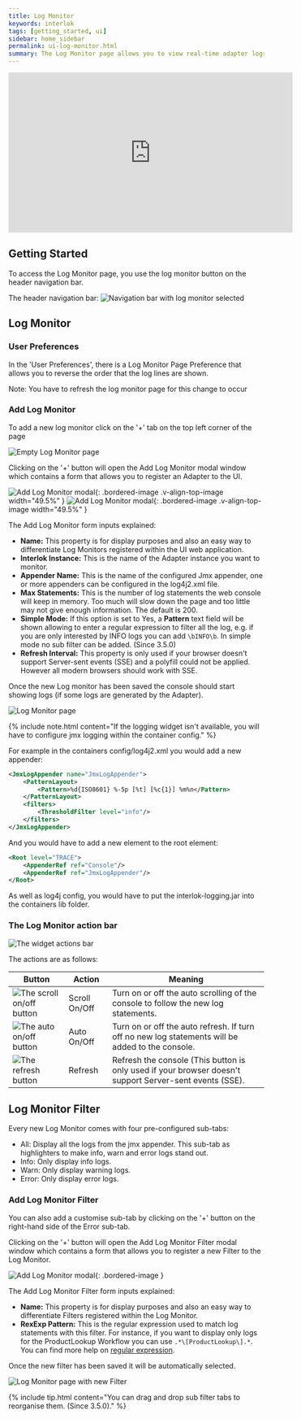 ```yaml
---
title: Log Monitor
keywords: interlok
tags: [getting_started, ui]
sidebar: home_sidebar
permalink: ui-log-monitor.html
summary: The Log Monitor page allows you to view real-time adapter logs. (Since 3.4.0)
---
```


<iframe width="560" height="315" src="https://www.youtube.com/embed/e9Se9weEgtQ" frameborder="0" allowfullscreen></iframe>

## Getting Started ##

To access the Log Monitor page, you use the log monitor button on the header navigation bar.

The header navigation bar:
 ![Navigation bar with log monitor selected](../../images/ui-user-guide/log-monitor-header-navigation.png)

## Log Monitor ##

###  User Preferences ###

In the 'User Preferences', there is a Log Monitor Page Preference that allows you to reverse the order that the log lines are shown.

Note: You have to refresh the log monitor page for this change to occur


### Add Log Monitor ###

To add a new log monitor click on the '+' tab on the top left corner of the page

 ![Empty Log Monitor page](../../images/ui-user-guide/log-monitor-page-empty.png)

Clicking on the '+' button will open the Add Log Monitor modal window which contains a form that allows you to register an Adapter to the UI.

 ![Add Log Monitor modal](../../images/ui-user-guide/log-monitor-add-modal.png){: .bordered-image .v-align-top-image width="49.5%" } ![Add Log Monitor modal](../../images/ui-user-guide/log-monitor-add-modal-simple-mode.png){: .bordered-image .v-align-top-image width="49.5%" }

The Add Log Monitor form inputs explained:

- **Name:** This property is for display purposes and also an easy way to differentiate Log Monitors registered within the UI web application.
- **Interlok Instance:** This is the name of the Adapter instance you want to monitor.
- **Appender Name:** This is the name of the configured Jmx appender, one or more appenders can be configured in the log4j2.xml file.
- **Max Statements:** This is the number of log statements the web console will keep in memory. Too much will slow down the page and too little may not give enough information. The default is 200.
- **Simple Mode:** If this option is set to Yes, a **Pattern** text field will be shown allowing to enter a regular expression to filter all the log, e.g. if you are only interested by INFO logs you can add `\bINFO\b`. In simple mode no sub filter can be added. (Since 3.5.0)
- **Refresh Interval:** This property is only used if your browser doesn't support Server-sent events (SSE) and a polyfill could not be applied. However all modern browsers should work with SSE.

Once the new Log monitor has been saved the console should start showing logs (if some logs are generated by the Adapter).

 ![Log Monitor page](../../images/ui-user-guide/log-monitor-page.png)

{% include note.html content="If the logging widget isn't available, you will have to configure jmx logging within the container config." %}

For example in the containers config/log4j2.xml you would add a new appender:

```xml
<JmxLogAppender name="JmxLogAppender">
	<PatternLayout>
		<Pattern>%d{ISO8601} %-5p [%t] [%c{1}] %m%n</Pattern>
    </PatternLayout>
	<filters>
		<ThresholdFilter level="info"/>
	</filters>
</JmxLogAppender>
```

And you would have to add a new element to the root element:

```xml
<Root level="TRACE">
	<AppenderRef ref="Console"/>
	<AppenderRef ref="JmxLogAppender"/>
</Root>
```

As well as log4j config, you would have to put the interlok-logging.jar into the containers lib folder.

### The Log Monitor action bar ###

![The widget actions bar](../../images/ui-user-guide/log-monitor-action-bar.png)

The actions are as follows:

Button | Action | Meaning
------------ | ------------- | ------------
![The scroll on/off button](../../images/ui-user-guide/log-monitor-scroll-action-btn.png) | Scroll On/Off | Turn on or off the auto scrolling of the console to follow the new log statements.
![The auto on/off button](../../images/ui-user-guide/log-monitor-auto-action-btn.png) | Auto On/Off | Turn on or off the auto refresh. If turn off no new log statements will be added to the console.
![The refresh button](../../images/ui-user-guide/log-monitor-refresh-action-btn.png) | Refresh | Refresh the console (This button is only used if your browser doesn't support Server-sent events (SSE).

## Log Monitor Filter ##

Every new Log Monitor comes with four pre-configured sub-tabs:

 - All: Display all the logs from the jmx appender. This sub-tab as highlighters to make info, warn and error logs stand out.
 - Info: Only display info logs.
 - Warn: Only display warning logs.
 - Error: Only display error logs.

### Add Log Monitor Filter ###

You can also add a customise sub-tab by clicking on the '+' button on the right-hand side of the Error sub-tab.

Clicking on the '+' button will open the Add Log Monitor Filter modal window which contains a form that allows you to register a new Filter to the Log Monitor.

 ![Add Log Monitor modal](../../images/ui-user-guide/log-monitor-add-filter-modal.png){: .bordered-image }

The Add Log Monitor Filter form inputs explained:

- **Name:** This property is for display purposes and also an easy way to differentiate Filters registered within the Log Monitor.
- **RexExp Pattern:** This is the regular expression used to match log statements with this filter. For instance, if you want to display only logs for the ProductLookup Workflow you can use `.*\[ProductLookup\].*`. You can find more help on [regular expression](http://www.w3schools.com/jsref/jsref_obj_regexp.asp).

Once the new filter has been saved it will be automatically selected.

 ![Log Monitor page with new Filter](../../images/ui-user-guide/log-monitor-page-new-filter.png)

{% include tip.html content="You can drag and drop sub filter tabs to reorganise them. (Since 3.5.0)." %}
